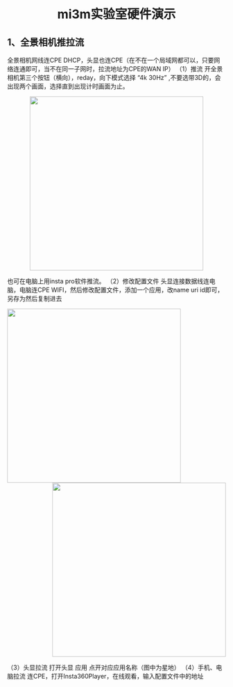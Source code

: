 
# <div align="center">mi3m实验室硬件演示</div>


## 1、全景相机推拉流
全景相机网线连CPE DHCP，头显也连CPE（在不在一个局域网都可以，只要网络连通即可，当不在同一子网时，拉流地址为CPE的WAN IP）
（1）推流
开全景相机第三个按钮（横向），reday，向下模式选择 “4k 30Hz” ,不要选带3D的，会出现两个画面，选择直到出现计时画面为止。
<div align="center"><img src="https://user-images.githubusercontent.com/32926995/232017623-48db9cd4-3932-483e-9b10-430aa0e15b69.png" width="400"></div>

 
也可在电脑上用insta pro软件推流。
（2）修改配置文件
头显连接数据线连电脑，电脑连CPE WIFI，然后修改配置文件，添加一个应用，改name uri id即可，另存为然后复制进去
<div align="left"><img src="https://user-images.githubusercontent.com/32926995/232017907-e9808156-752c-426d-8929-78fc6412baba.png" width="400"></div>

<div align="right"><img src="https://user-images.githubusercontent.com/32926995/232017973-722e5a6e-a8b4-4f00-a4de-ddf4fe3a4755.png" width="400"></div>



（3）头显拉流
打开头显  应用  点开对应应用名称（图中为星地）
（4）手机、电脑拉流
连CPE，打开Insta360Player，在线观看，输入配置文件中的地址

